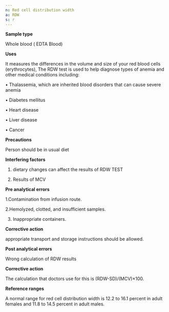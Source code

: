 ```yaml
---
n: Red cell distribution width
a: RDW
s: r
---
```



__Sample type__ 

Whole blood ( EDTA Blood) 

__Uses__

It measures the differences in the volume and size of your red blood cells (erythrocytes), The RDW test is used to help diagnose types of anemia  and other medical conditions including:

•	Thalassemia, which are inherited blood disorders that can cause severe anemia

•	Diabetes mellitus 

•	Heart disease 

•	Liver disease

•	Cancer 

__Precautions__ 

Person should be in usual diet 

__Interfering factors__ 

1.	dietary changes can affect the results of RDW TEST 

2.	Results of MCV

__Pre analytical errors__ 

1.Contamination from infusion route.

2.Hemolyzed, clotted, and insufficient samples.

3. Inappropriate containers.

__Corrective action__ 

appropriate transport and storage instructions should be allowed.

__Post analytical errors__ 

Wrong calculation of RDW results 

__Corrective action__ 

The calculation that doctors use for this is (RDW-SD)/(MCV)×100.

__Reference ranges__ 

A normal range for red cell distribution width is 12.2 to 16.1 percent in adult females and 11.8 to 14.5 percent in adult males.